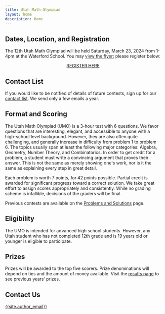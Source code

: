 ```yaml
---
title: Utah Math Olympiad
layout: home
description: Home
---
```


## Dates, Location, and Registration

The 12th Utah Math Olympiad will be held Saturday, March 23, 2024 from 1-4pm at the Waterford School. You may [view the flyer](https://docs.google.com/forms/d/e/1FAIpQLScq_3rwBsM4eNwTIj4yGIceSNvgaL4btwuH1kqq_hOR6BBpdg/viewform?usp=sf_link); please register below:

<!-- HTML for registration link -->
<center><span>
<a class="registerlink" href="https://docs.google.com/forms/d/e/1FAIpQLScq_3rwBsM4eNwTIj4yGIceSNvgaL4btwuH1kqq_hOR6BBpdg/viewform?usp=sf_link">REGISTER HERE</a>
</span></center>

<!-- - **[Results](/results/2023) are now available!**

- You may also view the [Problems](/doc/2023UtahMathOlympiad.pdf) and [Solutions](/doc/2023UtahMathOlympiadSolutions.pdf). -->

## Contact List

If you would like to be notified of details of future contests, sign up for our [contact list](https://forms.gle/64Ns5xXmiR6GHraJ7). We send only a few emails a year.

## Format and Scoring

The Utah Math Olympiad (UMO) is a 3-hour test with 6 questions. We favor questions that are interesting, elegant, and accessible to anyone with a high-school level background. However, they are also often quite challenging, and generally increase in difficulty from problem 1 to problem 6. The topics usually span at least the following major categories: Algebra, Geometry, Number Theory, and Combinatorics. In order to get credit for a problem, a student must write a convincing argument that proves their answer. This is not the same as merely showing one's work, nor is it the same as explaining every step in great detail.

Each problem is worth 7 points, for 42 points possible. Partial credit is awarded for significant progress toward a correct solution. We take great effort to assign scores appropriately and consistently. While no grading scheme is infallible, decisions of the graders will be final.

Previous contests are available on the [Problems and Solutions](problems) page.

## Eligibility

The UMO is intended for advanced high school students. However, any Utah student who has not completed 12th grade and is 19 years old or younger is eligible to participate.

## Prizes

Prizes will be awarded to the top five scorers. Prize denominations will depend on ties and the amount of money available. Visit the [results page](results) to see previous years' prizes.

## Contact Us

[{{site.author_email}}](mailto:{{site.author_email}})
